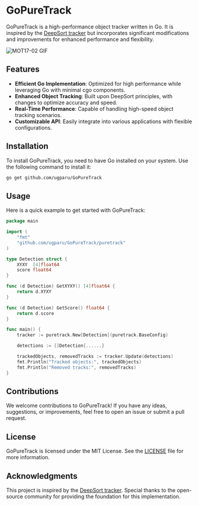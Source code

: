 # GoPureTrack

GoPureTrack is a high-performance object tracker written in Go. It is inspired by the [DeepSort tracker](https://github.com/nwojke/deep_sort) but incorporates significant modifications and improvements for enhanced performance and flexibility.

![MOT17-02 GIF](examples/MOT17-02.gif)

## Features

- **Efficient Go Implementation**: Optimized for high performance while leveraging Go with minimal cgo components.
- **Enhanced Object Tracking**: Built upon DeepSort principles, with changes to optimize accuracy and speed.
- **Real-Time Performance**: Capable of handling high-speed object tracking scenarios.
- **Customizable API**: Easily integrate into various applications with flexible configurations.

## Installation

To install GoPureTrack, you need to have Go installed on your system. Use the following command to install it:

```bash
go get github.com/ugparu/GoPureTrack
```

## Usage

Here is a quick example to get started with GoPureTrack:

```go
package main

import (
	"fmt"
	"github.com/ugparu/GoPureTrack/puretrack"
)

type Detection struct {
	XYXY  [4]float64
	score float64
}

func (d Detection) GetXYXY() [4]float64 {
	return d.XYXY
}

func (d Detection) GetScore() float64 {
	return d.score
}

func main() {
	tracker := puretrack.New[Detection](puretrack.BaseConfig)

    detections := []Detection{......}

	trackedObjects, removedTracks := tracker.Update(detections)
	fmt.Println("Tracked objects:", trackedObjects)
	fmt.Println("Removed tracks:", removedTracks)
}
```

## Contributions

We welcome contributions to GoPureTrack! If you have any ideas, suggestions, or improvements, feel free to open an issue or submit a pull request.

## License

GoPureTrack is licensed under the MIT License. See the [LICENSE](./LICENSE) file for more information.

## Acknowledgments

This project is inspired by the [DeepSort tracker](https://github.com/nwojke/deepsort). Special thanks to the open-source community for providing the foundation for this implementation.

